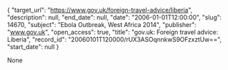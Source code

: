 {
  "target_url": "https://www.gov.uk/foreign-travel-advice/liberia", 
  "description": null, 
  "end_date": null, 
  "date": "2006-01-01T12:00:00", 
  "slug": 14670, 
  "subject": "Ebola Outbreak, West Africa 2014", 
  "publisher": "www.gov.uk", 
  "open_access": true, 
  "title": "gov.uk: Foreign travel advice: Liberia", 
  "record_id": "20060101T120000/rUX3ASOqnnkwS9OFzxztUw==", 
  "start_date": null
}

None
